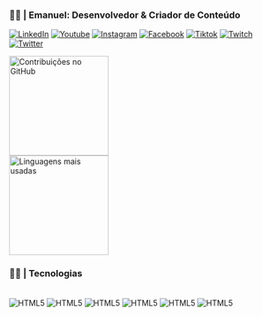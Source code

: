 ### 👨‍🎓 | Emanuel: Desenvolvedor & Criador de Conteúdo
[![LinkedIn](https://img.shields.io/badge/LinkedIn-0077B5?style=for-the-badge&logo=linkedin&logoColor=white)](https://www.linkedin.com/in/ebarbozadev/)
[![Youtube](https://img.shields.io/badge/YouTube-FF0000?style=for-the-badge&logo=youtube&logoColor=white)](https://www.youtube.com/channel/UC2WB6oBJb4hAsx_jAiRXBdQ)
[![Instagram](https://img.shields.io/badge/Instagram-E4405F?style=for-the-badge&logo=instagram&logoColor=white)](https://www.instagram.com/ebarbozadev/)
[![Facebook](https://img.shields.io/badge/Facebook-1877F2?style=for-the-badge&logo=facebook&logoColor=white)](https://www.facebook.com/ebarbozadev)
[![Tiktok](https://img.shields.io/badge/TikTok-000000?style=for-the-badge&logo=tiktok&logoColor=white)](https://www.tiktok.com/@ebarbozadev)
[![Twitch](https://img.shields.io/badge/Twitch-9146FF?style=for-the-badge&logo=twitch&logoColor=white)](https://www.twitch.tv/ebarbozadev)
[![Twitter](https://img.shields.io/badge/Twitter-1DA1F2?style=for-the-badge&logo=twitter&logoColor=white)](https://twitter.com/ebarbozadev)

<div style="">
    <img src="https://github-readme-stats.vercel.app/api?username=ebarbozadev&show_icons=true&theme=tokyonight" alt="Contribuições no GitHub" align="center" height="180em">
</div>
<div>
    <img src="https://github-readme-stats.vercel.app/api/top-langs/?username=ebarbozadev&layout=compact" alt="Linguagens mais usadas" align="center" height="180em">
</div>


### 👨‍💻 | Tecnologias
<div style="display: inline-block;"><br />
    <img src="https://img.shields.io/badge/HTML5-E34F26?style=for-the-badge&logo=html5&logoColor=white" alt="HTML5" align="center">
    <img src="https://img.shields.io/badge/CSS3-1572B6?style=for-the-badge&logo=css3&logoColor=white" alt="HTML5" align="center">
    <img src="https://img.shields.io/badge/JavaScript-F7DF1E?style=for-the-badge&logo=javascript&logoColor=black" alt="HTML5" align="center">
    <img src="https://img.shields.io/badge/PHP-777BB4?style=for-the-badge&logo=php&logoColor=white" alt="HTML5" align="center">
    <img src="https://img.shields.io/badge/C%23-239120?style=for-the-badge&logo=c-sharp&logoColor=white" alt="HTML5" align="center">
    <img src="https://img.shields.io/badge/.NET-5C2D91?style=for-the-badge&logo=.net&logoColor=white" alt="HTML5" align="center">
</div>
